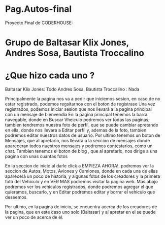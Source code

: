 # Pag.Autos-final

Proyecto Final de CODERHOUSE:
# Grupo de Baltasar Klix Jones, Andres Sosa, Bautista Troccalino
# ¿Que hizo cada uno ? 
 Baltasar Klix Jones: Todo
 Andres Sosa, Bautista Troccalino : Nada

  Principalmente la pagina nos va a pedir que iniciemos sesion, en caso de no estar registrado, podemos regsitarnos con el boton de registrase
  Una vez registrados, podemos iniciar sesion que nos llevará a la pagina principal con un mensaje de bienvendia
  En la pagina principal tenemos la barra navegable, donde en Buscar Vheiculo podremos ver todas las paginas; tambien tendremos nuestra foto de perfil,
  que se puede cambiar apretando en ella, donde nos llevara a Editar perfil y, ademas de la foto, tambien podremos editar nuestros datos de usuario.
  Por ultimo tenemos un boton de Mensajes, que al apretarlo, nos llevara a la seccion de mensajes donde apareceran todos nuestros mensajes y podremos contestarlos,
  como un chat.
  Tambien tenemos el boton de blog , que al apretarlo, nos dirige a una pagina con unas cuantas fotos 
  
  En la seccion de inicio al darle click a EMPIEZA AHORA!, podremos ver la seccion de Autos, Motos, Aviones y Camiones, donde en cada una de ellas aparecerá un poco de historia,
  y algunas fotos de los creadores y la primera foto del Vehiculo y en VER MAS podremos visitar la pagina web.
  Mas abajo podremos ver los vehiculos registrados, donde podremos agregar el que quieramos, buscarlo,
  y en Editar podremos editar y borrar el vehiculo que deseemos.
  
  Por ultimo, en la pagina de inicio, se encuentra acerca de los creadores de la pagina, que en este caso uno solo (Baltasar) y al apretar en el se puede ver un poco de acerca de él.